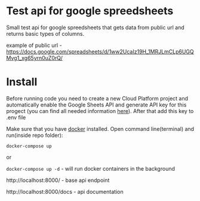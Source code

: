 # Test api for google spreedsheets
Small test api for google spreedsheets that gets data from public url and returns basic types of columns.

example of public url - https://docs.google.com/spreadsheets/d/1ww2UcaIz19H_1MRJLmCLp6UGQMvg1_xg65yrn0uZ0rQ/

# Install
Before running code you need to create a new Cloud Platform project and automatically enable the Google Sheets API and generate API key for this progect
(you can find all needed information [here](https://developers.google.com/sheets/api/guides/concepts)).
After that add this key to .env file

Make sure that you have [docker](https://www.docker.com/) installed. Open command line(terminal) and run(inside repo folder):

`docker-compose up`

or

`docker-compose up -d` - will run docker containers in the background


http://localhost:8000/ - base api endpoint

http://localhost:8000/docs - api documentation
